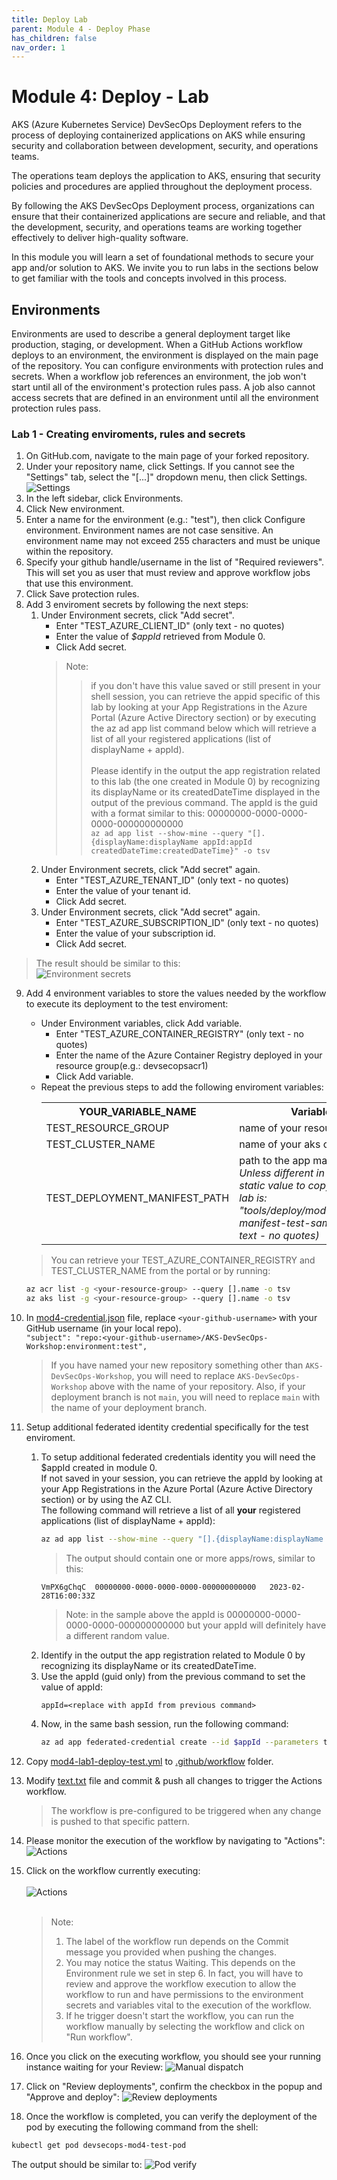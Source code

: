 ```yaml
---
title: Deploy Lab
parent: Module 4 - Deploy Phase
has_children: false
nav_order: 1
---
```

# Module 4: Deploy - Lab
AKS (Azure Kubernetes Service) DevSecOps Deployment refers to the process of deploying containerized applications on AKS while ensuring security and collaboration between development, security, and operations teams.

The operations team deploys the application to AKS, ensuring that security policies and procedures are applied throughout the deployment process.

By following the AKS DevSecOps Deployment process, organizations can ensure that their containerized applications are secure and reliable, and that the development, security, and operations teams are working together effectively to deliver high-quality software.

In this module you will learn a set of foundational methods to secure your app and/or solution to AKS. We invite you to run labs in the sections below to get familiar with the tools and concepts involved in this process.  

## Environments
Environments are used to describe a general deployment target like production, staging, or development. When a GitHub Actions workflow deploys to an environment, the environment is displayed on the main page of the repository. 
You can configure environments with protection rules and secrets. When a workflow job references an environment, the job won't start until all of the environment's protection rules pass. A job also cannot access secrets that are defined in an environment until all the environment protection rules pass.
### **Lab 1 - Creating enviroments, rules and secrets**

1. On GitHub.com, navigate to the main page of your forked repository.
2. Under your repository name, click  Settings. If you cannot see the "Settings" tab, select the "[...]"  dropdown menu, then click Settings.
![Settings](../../assets/images/module4/repo-settings.webp "Settings")
3. In the left sidebar, click Environments.
4. Click New environment.
5. Enter a name for the environment (e.g.: "test"), then click Configure environment. Environment names are not case sensitive. An environment name may not exceed 255 characters and must be unique within the repository.
6. Specify your github handle/username in the list of "Required reviewers". This will set you as user that must review and approve workflow jobs that use this environment.
7. Click Save protection rules.
8. Add 3 enviroment secrets by following the next steps:
    1. Under Environment secrets, click "Add secret".
        - Enter "TEST_AZURE_CLIENT_ID" (only text - no quotes)
        - Enter the value of <i>$appId</i> retrieved from Module 0.
        - Click Add secret.
        > Note: <br>
        >> if you don't have this value saved or still present in your shell session, you can retrieve the appid specific of this lab by looking at your App Registrations in the Azure Portal (Azure Active Directory section) or by executing the az ad app list command below which will retrieve a list of all your registered applications (list of displayName + appId).<br><br>
        >> Please identify in the output the app registration related to this lab (the one created in Module 0) by recognizing its displayName or its createdDateTime displayed in the output of the previous command. The appId is the guid with a format similar to this: 00000000-0000-0000-0000-000000000000<br>
`
az ad app list --show-mine --query "[].{displayName:displayName appId:appId createdDateTime:createdDateTime}" -o tsv 
`
    2. Under Environment secrets, click "Add secret" again.
        - Enter "TEST_AZURE_TENANT_ID" (only text - no quotes)
        - Enter the value of your tenant id.
        - Click Add secret.
    3. Under Environment secrets, click "Add secret" again.
        - Enter "TEST_AZURE_SUBSCRIPTION_ID" (only text - no quotes)
        - Enter the value of your subscription id.
        - Click Add secret.
> The result should be similar to this:<br>
        ![Environment secrets](../../assets/images/module4/environment-secrets.webp)

9. Add 4 environment variables to store the values needed by the workflow to execute its deployment to the test enviroment:
    - Under Environment variables, click Add variable.
        - Enter "TEST_AZURE_CONTAINER_REGISTRY" (only text - no quotes)
        - Enter the name of the Azure Container Registry deployed in your resource group(e.g.: devsecopsacr1)        
        - Click Add variable. 
    - Repeat the previous steps to add the following enviroment variables:<br>
        <table> 
        <tr><th>YOUR_VARIABLE_NAME </th><th> Variable value </th></tr>
        <tr><td>TEST_RESOURCE_GROUP</td><td> name of your resource group </td></tr>
        <tr><td>TEST_CLUSTER_NAME </td><td> name of your aks cluster </td></tr>
        <tr><td>TEST_DEPLOYMENT_MANIFEST_PATH </td><td> path to the app manifest. <br><i>Unless different in your fork, the static value to copy as value in this lab is: "tools/deploy/module4/deployment-manifest-test-sample.yaml" (only text - no quotes) </i>  </td></tr>
        </table>
        
    > You can retrieve your TEST_AZURE_CONTAINER_REGISTRY and TEST_CLUSTER_NAME from the portal or by running:
    ```bash
    az acr list -g <your-resource-group> --query [].name -o tsv
    az aks list -g <your-resource-group> --query [].name -o tsv
    ```

10. In [mod4-credential.json](../../../tools/deploy/module4/mod4-credential.json) file, replace `<your-github-username>` with your GitHub username (in your local repo).<br>
    `
    "subject": "repo:<your-github-username>/AKS-DevSecOps-Workshop:environment:test",
    `   
    > If you have named your new repository something other than `AKS-DevSecOps-Workshop`, you will need to replace `AKS-DevSecOps-Workshop` above with the name of your repository. 
    > Also, if your deployment branch is not `main`, you will need to replace `main` with the name of your deployment branch.
11. Setup additional federated identity credential specifically for the test enviroment. 
    1. To setup additional federated credentials identity you will need the $appId created in module 0. <br>If not saved in your session, you can retrieve the appId by looking at your App Registrations in the Azure Portal (Azure Active Directory section) or by using the AZ CLI. <br>The following command will retrieve a list of all <b>your</b> registered applications (list of displayName + appId):
        ```bash 
        az ad app list --show-mine --query "[].{displayName:displayName appId:appId createdDateTime:createdDateTime}" -o tsv
        ``` 
        > The output should contain one or more apps/rows, similar to this:
        ```
        VmPX6gChqC  00000000-0000-0000-0000-000000000000   2023-02-28T16:00:33Z
        ```
        > Note: in the sample above the appId is 00000000-0000-0000-0000-000000000000 but your appId will definitely have a different random value.
    2. Identify in the output the app registration related to Module 0 by recognizing its displayName or its createdDateTime. <br> 
    3. Use the appId (guid only) from the previous command to set the value of appId: 
        ```
        appId=<replace with appId from previous command>
        ```
    4. Now, in the same bash session, run the following command:
        ```bash
        az ad app federated-credential create --id $appId --parameters tools/deploy/module4/mod4-credential.json
        ```
12. Copy [mod4-lab1-deploy-test.yml](../../../tools/tools/deploy/module4/mod4-lab1-deploy-test.yml) to [.github/workflow](../../../.github/workflows/) folder.
13. Modify [text.txt](../../../tools/deploy/module4/text.txt) file and commit & push all changes to trigger the Actions workflow.
    > The workflow is pre-configured to be triggered when any change is pushed to that specific pattern. 
14. Please monitor the execution of the workflow by navigating to "Actions":
![Actions](../../assets/images/module4/actions-workflow-execution.webp)
15. Click on the workflow currently executing:<br><br>![Actions](../../assets/images/module4/worflow-run-executing.webp)<br><br>
    > Note:
    > 1. The label of the workflow run depends on the Commit message you provided when pushing the changes. 
    > 2. You may notice the status Waiting. This depends on the Environment rule we set in step 6. In fact, you will have to review and approve the workflow execution to allow the workflow to run and have permissions to the environment secrets and variables vital to the execution of the workflow. 
    > 3. If he trigger doesn't start the workflow, you can run the workflow manually by selecting the workflow and click on "Run workflow".
16. Once you click on the executing workflow, you should see your running instance waiting for your Review:
![Manual dispatch](../../assets/images/module4/workflow-waiting-review.webp)
17. Click on "Review deployments", confirm the checkbox in the popup and "Approve and deploy":
![Review deployments](../../assets/images/module4/review-deployment-confirm-popup.webp)
18. Once the workflow is completed, you can verify the deployment of the pod by executing the following command from the shell:
```bash
kubectl get pod devsecops-mod4-test-pod 
```
The output should be similar to:
![Pod verify](../../assets/images/module4/kubectl-pod-verify-result.webp)

